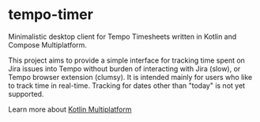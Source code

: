 # tempo-timer

Minimalistic desktop client for Tempo Timesheets written in Kotlin and Compose Multiplatform.

This project aims to provide a simple interface for tracking time spent on Jira issues into Tempo without burden of interacting with Jira (slow), or Tempo browser extension (clumsy). It is intended mainly for users who like to track time in real-time. Tracking for dates other than "today" is not yet supported. 

Learn more about [Kotlin Multiplatform](https://www.jetbrains.com/help/kotlin-multiplatform-dev/get-started.html)
